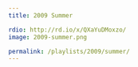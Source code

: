 ```yaml
---
title: 2009 Summer

rdio: http://rd.io/x/QXaYuDMoxzo/
image: 2009-summer.png

permalink: /playlists/2009/summer/
---
```

